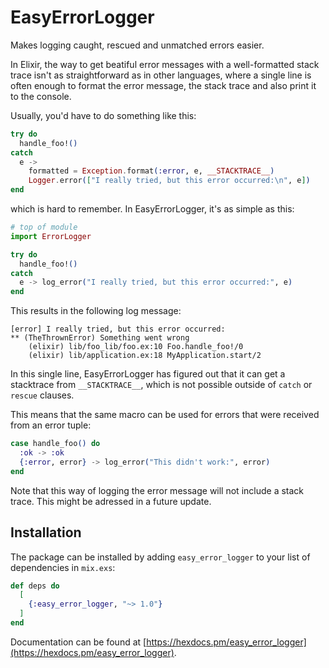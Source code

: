 # EasyErrorLogger

Makes logging caught, rescued and unmatched errors easier.

In Elixir, the way to get beatiful error messages with a well-formatted stack trace 
isn't as straightforward as in other languages, where a single line is often enough
to format the error message, the stack trace and also print it to the console.

Usually, you'd have to do something like this:

```elixir
try do
  handle_foo!()
catch
  e ->
    formatted = Exception.format(:error, e, __STACKTRACE__)
    Logger.error(["I really tried, but this error occurred:\n", e])
end
```

which is hard to remember. In EasyErrorLogger, it's as simple as this:

```elixir
# top of module
import ErrorLogger

try do
  handle_foo!()
catch 
  e -> log_error("I really tried, but this error occurred:", e)
end
```

This results in the following log message:

```
[error] I really tried, but this error occurred:
** (TheThrownError) Something went wrong
    (elixir) lib/foo_lib/foo.ex:10 Foo.handle_foo!/0
    (elixir) lib/application.ex:18 MyApplication.start/2
```

In this single line, EasyErrorLogger has figured out that it can get a stacktrace
from `__STACKTRACE__`, which is not possible outside of `catch` or `rescue` clauses.

This means that the same macro can be used for errors that were received from an error 
tuple:

```elixir
case handle_foo() do
  :ok -> :ok
  {:error, error} -> log_error("This didn't work:", error)
end
```

Note that this way of logging the error message will not include a stack trace. This might
be adressed in a future update.

## Installation

The package can be installed by adding `easy_error_logger` to your list 
of dependencies in `mix.exs`:

```elixir
def deps do
  [
    {:easy_error_logger, "~> 1.0"}
  ]
end
```

Documentation can be found at 
[https://hexdocs.pm/easy_error_logger](https://hexdocs.pm/easy_error_logger).

